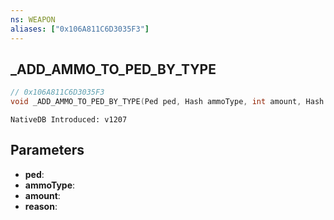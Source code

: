 ```yaml
---
ns: WEAPON
aliases: ["0x106A811C6D3035F3"]
---
```

## _ADD_AMMO_TO_PED_BY_TYPE

```c
// 0x106A811C6D3035F3
void _ADD_AMMO_TO_PED_BY_TYPE(Ped ped, Hash ammoType, int amount, Hash reason);
```

```
NativeDB Introduced: v1207
```

## Parameters
* **ped**:
* **ammoType**:
* **amount**:
* **reason**:
